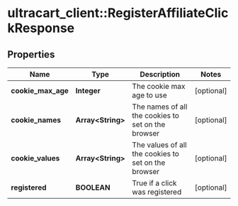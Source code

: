 # ultracart_client::RegisterAffiliateClickResponse

## Properties
Name | Type | Description | Notes
------------ | ------------- | ------------- | -------------
**cookie_max_age** | **Integer** | The cookie max age to use | [optional] 
**cookie_names** | **Array&lt;String&gt;** | The names of all the cookies to set on the browser | [optional] 
**cookie_values** | **Array&lt;String&gt;** | The values of all the cookies to set on the browser | [optional] 
**registered** | **BOOLEAN** | True if a click was registered | [optional] 


